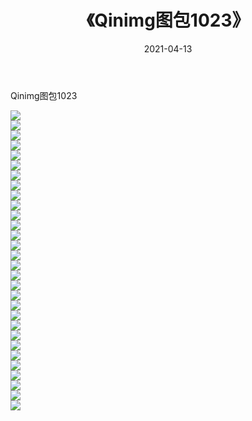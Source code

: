 ﻿---
layout: post
title:  《Qinimg图包1023》
date:   2021-04-13
img: http://imgx.orgx.ga/Qinimg图包/Qinimg图包1023/000.jpg
categories: [美女, 清纯, 唯美]
---

Qinimg图包1023

 ![](http://imgx.orgx.ga/Qinimg图包/Qinimg图包1023/001.jpg) <br>![](http://imgx.orgx.ga/Qinimg图包/Qinimg图包1023/002.jpg) <br>![](http://imgx.orgx.ga/Qinimg图包/Qinimg图包1023/003.jpg) <br>![](http://imgx.orgx.ga/Qinimg图包/Qinimg图包1023/004.jpg) <br>![](http://imgx.orgx.ga/Qinimg图包/Qinimg图包1023/005.jpg) <br>![](http://imgx.orgx.ga/Qinimg图包/Qinimg图包1023/006.jpg) <br>![](http://imgx.orgx.ga/Qinimg图包/Qinimg图包1023/007.jpg) <br>![](http://imgx.orgx.ga/Qinimg图包/Qinimg图包1023/008.jpg) <br>![](http://imgx.orgx.ga/Qinimg图包/Qinimg图包1023/009.jpg) <br>![](http://imgx.orgx.ga/Qinimg图包/Qinimg图包1023/010.jpg) <br>![](http://imgx.orgx.ga/Qinimg图包/Qinimg图包1023/011.jpg) <br>![](http://imgx.orgx.ga/Qinimg图包/Qinimg图包1023/012.jpg) <br>![](http://imgx.orgx.ga/Qinimg图包/Qinimg图包1023/013.jpg) <br>![](http://imgx.orgx.ga/Qinimg图包/Qinimg图包1023/014.jpg) <br>![](http://imgx.orgx.ga/Qinimg图包/Qinimg图包1023/015.jpg) <br>![](http://imgx.orgx.ga/Qinimg图包/Qinimg图包1023/016.jpg) <br>![](http://imgx.orgx.ga/Qinimg图包/Qinimg图包1023/017.jpg) <br>![](http://imgx.orgx.ga/Qinimg图包/Qinimg图包1023/018.jpg) <br>![](http://imgx.orgx.ga/Qinimg图包/Qinimg图包1023/019.jpg) <br>![](http://imgx.orgx.ga/Qinimg图包/Qinimg图包1023/020.jpg) <br>![](http://imgx.orgx.ga/Qinimg图包/Qinimg图包1023/021.jpg) <br>![](http://imgx.orgx.ga/Qinimg图包/Qinimg图包1023/022.jpg) <br>![](http://imgx.orgx.ga/Qinimg图包/Qinimg图包1023/023.jpg) <br>![](http://imgx.orgx.ga/Qinimg图包/Qinimg图包1023/024.jpg) <br>![](http://imgx.orgx.ga/Qinimg图包/Qinimg图包1023/025.jpg) <br>![](http://imgx.orgx.ga/Qinimg图包/Qinimg图包1023/026.jpg) <br>![](http://imgx.orgx.ga/Qinimg图包/Qinimg图包1023/027.jpg) <br>![](http://imgx.orgx.ga/Qinimg图包/Qinimg图包1023/028.jpg) <br>![](http://imgx.orgx.ga/Qinimg图包/Qinimg图包1023/029.jpg) <br>![](http://imgx.orgx.ga/Qinimg图包/Qinimg图包1023/030.jpg) <br>